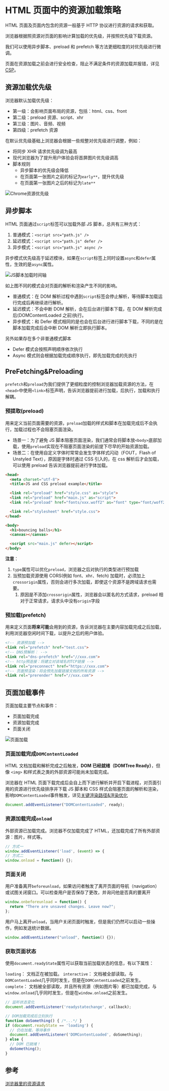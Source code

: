 # HTML 页面中的资源加载策略

HTML 页面及页面内包含的资源一般基于 HTTP 协议进行资源的请求和获取。

浏览器根据照资源对页面的影响计算加载的优先级，并按照优先级下载资源。

我们可以使用异步脚本、preload 和 prefetch 等方法更细粒度的对优先级进行微调。

页面在资源加载之前会进行安全检查，阻止不满足条件的资源加载并报错，详见[CSP](../06-安全/CSP.md)。

## 资源加载优先级

浏览器默认加载优先级：

- 第一级：会影响页面布局的资源，包括：html、css、front
- 第二级：preload 资源、script、xhr
- 第三级：图片、音频、视频
- 第四级：prefetch 资源

在默认优先级基础上浏览器会根据一些规整对优先级进行调整，例如：

- 将同步 XHR 请求优先级调为最高
- 现代浏览器为了提升用户体验会将首屏图片优先级调高
- 脚本规则
  - 异步脚本的优先级会降低
  - 在页面第一张图片之前的标记为`early**`，提升优先级
  - 在页面第一张图片之后的标记为`late**`

![Chrome资源优先级](../../assets/images/browser/chrome-resource-priorities.png)

## 异步脚本

HTML 页面通过`script`标签可以加载外部 JS 脚本，总共有三种方式：

1. 普通模式：`<script src="path.js" />`
2. 延迟模式：`<script src="path.js" defer />`
3. 异步模式：`<script src="path.js" async />`

异步模式优先级高于延迟模块，如果在`script`标签上同时设置`async`和`defer`属性，生效的是`async`属性。

![JS脚本加载时间轴](../../assets/images/browser/script-defer-async.jpeg)

如上图不同的模式会对页面的解析和渲染产生不同的影响。

- 普通模式：在 DOM 解析过程中遇到`script`标签会停止解析，等待脚本加载运行完成后再继续进行解析。
- 延迟模式：不会中断 DOM 解析，会在后台进行脚本下载，在 DOM 解析完成后(DOMContentLoaded 之前)执行。
- 异步模式：和 Defer 模式相同的是也会在后台进行进行脚本下载，不同的是在脚本加载完成后会中断 DOM 解析立即执行脚本。

另外如果存在多个非普通模式脚本

- Defer 模式会按照声明顺序依次执行
- Async 模式则会根据加载完成顺序执行，即先加载完成的先执行

## PreFetching&Preloading

`prefetch`和`preload`为我们提供了更细粒度的控制浏览器加载资源的方法，在`<head>`中使用`<link>`标签声明，告诉浏览器提前进行加载，后执行，加载和执行解耦。

### 预提取(preload)

用来定义当前页面需要的资源，`preload`加载的样式和脚本在加载完成后不会执行，加载过程也不会阻塞页面渲染。

- 场景一：为了避免 JS 脚本阻塞页面渲染，我们通常会将脚本放`<body>`底部加载，使用`preload`实现在不阻塞页面渲染的前提下尽早的开始资源加载。
- 场景二：在使用自定义字体时常常会发生字体样式闪动（FOUT，Flash of Unstyled Text），原因是字体时通过 CSS 引入的，在 css 解析后才会加载，可以使用 preload 告诉浏览器提前进行字体加载。

```HTML
<head>
  <meta charset="utf-8">
  <title>JS and CSS preload example</title>

  <link rel="preload" href="style.css" as="style">
  <link rel="preload" href="main.js" as="script">
  <link rel="preload" href="fonts/xxx.woff2" as="font" type="font/woff2" crossorigin>

  <link rel="stylesheet" href="style.css">
</head>

<body>
  <h1>bouncing balls</h1>
  <canvas></canvas>

  <script src="main.js" defer></script>
</body>
```

**注意**：

1. `type`属性可以优化`preload`，浏览器之后对执行的类型进行预加载
2. 当预加载资源使用 CORS(例如 font、xhr、fetch) 加载时，必须加上`crossorigin`属性，否则会进行多次加载，即使这个资源不是跨域请求也需要。
   1. 原因是不添加`crossorigin`属性，浏览器会以匿名的方式请求，preload 相对于正常请求，请求头中没有`origin`字段

### 预加载(prefetch)

用来定义页面**将来可能**会用到的资源，告诉浏览器在主要内容加载完成之后加载，利用浏览器空闲时间下载，以提升之后的用户体验。

```HTML
<!-- 资源预加载 -->
<link rel="prefetch" href="test.css">
<!-- DNS预解析： -->
<link rel="dns-prefetch" href="//xxx.com">
<!-- http预连接：将建立对该域名的TCP链接 -->
<link rel="preconnect" href="https://xxx.com">
<!-- 页面预渲染：将会预先加载链接文档的所有资源 -->
<link rel="prerender" href="//xxx.com">
```

## 页面加载事件

页面加载主要节点和事件：

- 页面加载完成
- 资源加载完成
- 页面关闭

![页面加载](../../assets/images/browser/web-load-event.png)

### 页面加载完成`DOMContentLoaded`

HTML 文档加载和解析完成之后触发，**DOM 已经就绪（DOMTree Ready）**，但像 `<img>` 和样式表之类的外部资源可能尚未加载完成。

浏览器在 HTML 页面下载完成后会自上而下进行解析并开启下载进程，对页面引用的资源进行优先级排序并下载
JS 脚本和 CSS 样式会阻塞页面的解析和渲染，影响`DOMContentLoaded`事件触发，详见[关键渲染路径&渲染优化](./2.关键渲染路径&渲染优化.md)

```JavaScript
document.addEventListener("DOMContentLoaded", ready);
```

### 资源加载完成`onload`

外部资源已加载完成。浏览器不仅加载完成了 HTML，还加载完成了所有外部资源：图片，样式等。

```JavaScript
// 方式一
window.addEventListener('load', (event) => {
// 方式二
window.onload = function() {};
```

### 页面关闭

用户准备离开`beforeunload`，如果访问者触发了离开页面的导航（navigation）或试图关闭窗口。可以检查用户是否保存了更改，并询问他是否真的要离开

```JavaScript
window.onbeforeunload = function() {
  return "There are unsaved changes. Leave now?";
};
```

用户马上离开`unload`，当用户关闭页面时触发，但是我们仍然可以启动一些操作，例如发送统计数据。

```JavaScript
window.addEventListener("unload", function() {});
```

### 获取页面状态

使用`document.readyState`属性可以获取当前加载状态的信息，有以下属性：

`loading`： 文档正在被加载。
`interactive`： 文档被全部读取。与`DOMContentLoaded`几乎同时发生，但是在`DOMContentLoaded`之前发生。
`complete`： 文档被全部读取，并且所有资源（例如图片等）都已加载完成，与`window.onload`几乎同时发生，但是在`window.onload`之前发生。

```JavaScript
// 监听状态变化
document.addEventListener('readystatechange', callback);

// DOM加载完成后立刻执行
function doSomething() { /*...*/ }
if (document.readyState == 'loading') {
  // 仍在加载，等待事件
  document.addEventListener('DOMContentLoaded', doSomething);
} else {
  // DOM 已就绪！
  doSomething();
}
```

## 参考

[浏览器里的资源请求](https://blog.windstone.cc/browser-env/browser/browser-requests.html)
